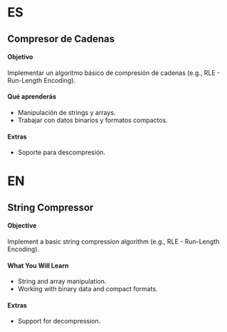 # ES
## Compresor de Cadenas

#### Objetivo

Implementar un algoritmo básico de compresión de cadenas (e.g., RLE - Run-Length Encoding).

#### Qué aprenderás

- Manipulación de strings y arrays.
- Trabajar con datos binarios y formatos compactos.

#### Extras

- Soporte para descompresión.

# EN
## String Compressor

#### Objective

Implement a basic string compression algorithm (e.g., RLE - Run-Length Encoding).

#### What You Will Learn

- String and array manipulation.
- Working with binary data and compact formats.

#### Extras

- Support for decompression.
